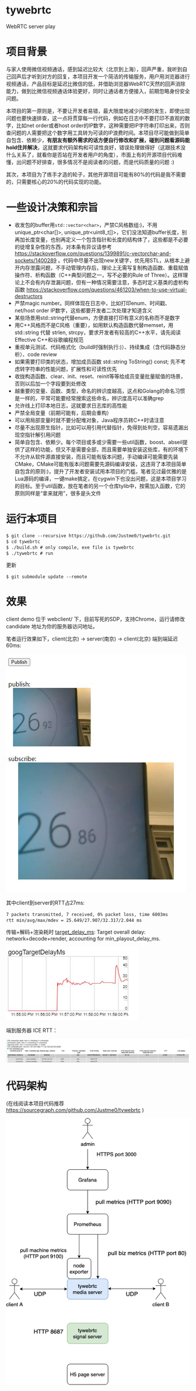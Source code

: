 # tywebrtc
WebRTC server play

# 项目背景
与家人使用微信视频通话，感到延迟比较大（北京到上海），回声严重，我听到自己回声后才听到对方的回复，本项目开发一个简洁的传输服务，用户用浏览器进行视频通话，产品目标是延迟比微信的低，并借助浏览器WebRTC天然的回声消除能力，做到比微信视频通话体验更好，同时让通话者方便接入，前期忽略身份安全问题。

本项目的第一原则是，不要让开发者易错，最大限度地减少问题的发生，即使出现问题也要快速排查，这一点将贯穿每一行代码，例如在日志中不要打印不直观的数字，比如net order或者host order的IP数字，这种需要把IP字符串打印出来，否则查问题的人需要把这个数字用工具转为可读的IP浪费时间。本项目尽可能做到简单自包含、依赖少，**有朋友有额外需求的话方便自行修改和扩展，碰到问题看源码能hold住并解决**，这就要求代码架构和可读性良好，错误处理做得好（这跟技术没什么关系了，就看你是否站在开发者用户的角度），市面上有的开源项目代码难懂，出问题不好排查，很多情况不是阅读者的问题，而是代码质量的问题 :)

其次，本项目为了练手才造的轮子，其他开源项目可能有80%的代码是我不需要的，只需要核心的20%的代码实现的功能。

# 一些设计决策和宗旨
- 收发包的buffer用`std::vector<char>`，严禁C风格数组:)，不用unique_ptr<char[]>, unique_ptr<uint8_t[]>，它们没法知道buffer长度，别再加长度变量，也别再定义一个包含指针和长度的结构体了，这些都是不必要的徒增复杂性的东西，对本条有异议请参考 https://stackoverflow.com/questions/1399891/c-vectorchar-and-sockets/1400289 。代码中尽量不出现new关键字，优先用STL，从根本上避开内存泄露问题，不手动管理内存后，理论上无需写复制构造函数、重载赋值操作符、析构函数（C++典型问题之一，写不必要的Rule of Three）。这样理论上不会有内存泄漏问题，但有一种情况需要注意，多态时定义基类的虚析构函数 https://stackoverflow.com/questions/461203/when-to-use-virtual-destructors
- 严禁magic number。同样体现在日志中，比如打印enum、时间戳、net/host order IP数字，这些都要开发者二次处理才知道含义
- 某些场景用std::string代替enum，方便直接打印有意义的名称而不是数字
- 用C++风格而不是C风格（重要），如用默认构造函数代替memset，用std::string 代替 strlen, strcpy，要求开发者有较高的C++水平，请先阅读Effective C++和谷歌编程规范
- 重视单元测试、代码格式化（build时强制执行:)）、持续集成（含代码静态分析）、code review
- 如果需要打印类的状态，增加成员函数 std::string ToString() const; 先不考虑转字符串的性能问题，扩展性和可读性优先
- 收拢构造函数、clear、init、reset、reinit等等给成员变量批量赋值的场景，否则以后加一个字段要到处修改
- 越重要的变量、函数、类型，命名的辨识度越高，这点和Golang的命名习惯是一样的，平常可能要经常搜索这些命名，辨识度高可以准确grep
- 允许线上打印本地日志，这就要求日志库的高性能
- 严禁全局变量（前期可能有，后期会重构）
- 可以用局部变量时就不要分配堆对象，Java程序员转C++时请注意
- 尽量不出现原生指针，比如可以用引用代替指针，免得到处判空，容易遗漏出现空指针解引用问题
- 简单自包含、依赖少。每个项目或多或少需要一些util函数，boost、abseil提供了这样的功能，但又不是需要全部，而且需要单独安装这些库，有的环境下不允许从软件源直接安装，而且可能有版本问题，手动编译可能需要先装CMake，CMake可能有版本问题需要先源码编译安装，这违背了本项目简单自包含的原则:)，提升了开发者安装试用本项目的门槛，笔者见过最优雅的是Lua源码的编译，一键make搞定，在cygwin下也没出问题，这是本项目学习的目标。至于util函数，放在笔者的另一个仓库tylib中，按需加入函数，它的原则同样是“拿来就用”，很多是头文件

# 运行本项目
```
$ git clone --recursive https://github.com/Justme0/tywebrtc.git
$ cd tywebrtc
$ ./build.sh # only compile, exe file is tywebrtc
$ ./tywebrtc # run
```

更新
```
$ git submodule update --remote
```

# 效果
client demo 位于 webclient/ 下，目前写死的SDP，支持Chrome，运行请修改 candidate 地址为你的服务器访问地址。

笔者运行效果如下，client(北京) -> server(南京) -> client(北京) 端到端延迟60ms:

![(如果图挂了，可能因为某种原因 raw.githubusercontent.com DNS污染了，请clone下来看)](./doc_pic/testPic.jpg)

其中client到server的RTT占27ms:

```
7 packets transmitted, 7 received, 0% packet loss, time 6003ms
rtt min/avg/max/mdev = 25.649/27.907/32.317/2.044 ms
```

传输+解码+渲染耗时 [target_delay_ms](https://source.chromium.org/chromium/chromium/src/+/main:third_party/webrtc/media/base/media_channel.h;l=670;drc=1e6c1a39cbbc1dcad6e7828661d74d76463465ed;bpv=1;bpt=1):
Target overall delay: network+decode+render, accounting for min_playout_delay_ms.

![targetDelay](doc_pic/targetDelay.jpg)

端到服务器 ICE RTT：

![ice](doc_pic/ice.jpg)

# 代码架构
(在线阅读本项目代码推荐 https://sourcegraph.com/github.com/Justme0/tywebrtc )

![arch](doc_pic/arch.png)
